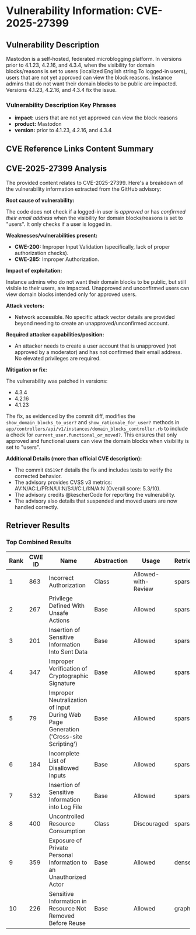 # Vulnerability Information: CVE-2025-27399

## Vulnerability Description
Mastodon is a self-hosted, federated microblogging platform. In versions prior to 4.1.23, 4.2.16, and 4.3.4, when the visibility for domain blocks/reasons is set to users (localized English string To logged-in users), users that are not yet approved can view the block reasons. Instance admins that do not want their domain blocks to be public are impacted. Versions 4.1.23, 4.2.16, and 4.3.4 fix the issue.

### Vulnerability Description Key Phrases
- **impact:** users that are not yet approved can view the block reasons
- **product:** Mastodon
- **version:** prior to 4.1.23, 4.2.16, and 4.3.4

## CVE Reference Links Content Summary
## CVE-2025-27399 Analysis

The provided content relates to CVE-2025-27399. Here's a breakdown of the vulnerability information extracted from the GitHub advisory:

**Root cause of vulnerability:**

The code does not check if a logged-in user is *approved* or has *confirmed their email address* when the visibility for domain blocks/reasons is set to "users". It only checks if a user is logged in.

**Weaknesses/vulnerabilities present:**

*   **CWE-200:** Improper Input Validation (specifically, lack of proper authorization checks).
*   **CWE-285:** Improper Authorization.

**Impact of exploitation:**

Instance admins who do not want their domain blocks to be public, but still visible to their users, are impacted.  Unapproved and unconfirmed users can view domain blocks intended only for approved users.

**Attack vectors:**

*   Network accessible. No specific attack vector details are provided beyond needing to create an unapproved/unconfirmed account.

**Required attacker capabilities/position:**

*   An attacker needs to create a user account that is unapproved (not approved by a moderator) and has not confirmed their email address. No elevated privileges are required.

**Mitigation or fix:**

The vulnerability was patched in versions:

*   4.3.4
*   4.2.16
*   4.1.23

The fix, as evidenced by the commit diff, modifies the `show_domain_blocks_to_user?` and `show_rationale_for_user?` methods in `app/controllers/api/v1/instances/domain_blocks_controller.rb` to include a check for `current_user.functional_or_moved?`. This ensures that only approved and functional users can view the domain blocks when visibility is set to "users".

**Additional Details (more than official CVE description):**

*   The commit `6b519cf` details the fix and includes tests to verify the corrected behavior.
*   The advisory provides CVSS v3 metrics: AV:N/AC:L/PR:N/UI:N/S:U/C:L/I:N/A:N (Overall score: 5.3/10).
*   The advisory credits @kescherCode for reporting the vulnerability.
*   The advisory also details that suspended and moved users are now handled correctly.

## Retriever Results

### Top Combined Results

| Rank | CWE ID | Name | Abstraction | Usage  | Retrievers | Individual Scores |
|------|--------|------|-------------|-------|------------|-------------------|
| 1 | 863 | Incorrect Authorization | Class | Allowed-with-Review | sparse | 0.139 |
| 2 | 267 | Privilege Defined With Unsafe Actions | Base | Allowed | sparse | 0.134 |
| 3 | 201 | Insertion of Sensitive Information Into Sent Data | Base | Allowed | sparse | 0.131 |
| 4 | 347 | Improper Verification of Cryptographic Signature | Base | Allowed | sparse | 0.131 |
| 5 | 79 | Improper Neutralization of Input During Web Page Generation ('Cross-site Scripting') | Base | Allowed | sparse | 0.131 |
| 6 | 184 | Incomplete List of Disallowed Inputs | Base | Allowed | sparse | 0.130 |
| 7 | 532 | Insertion of Sensitive Information into Log File | Base | Allowed | sparse | 0.130 |
| 8 | 400 | Uncontrolled Resource Consumption | Class | Discouraged | sparse | 0.128 |
| 9 | 359 | Exposure of Private Personal Information to an Unauthorized Actor | Base | Allowed | dense | 0.333 |
| 10 | 226 | Sensitive Information in Resource Not Removed Before Reuse | Base | Allowed | graph | 0.002 |

